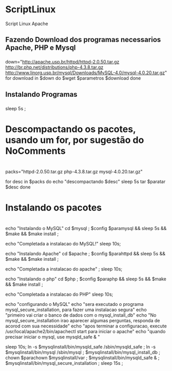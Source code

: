 # ScriptLinux
Script Linux Apache 


###
## Fazendo Download dos programas necessarios Apache, PHP e Mysql
###

down="http://apache.usp.br/httpd/httpd-2.0.50.tar.gz http://br.php.net/distributions/php-4.3.8.tar.gz http://www.linorg.usp.br/mysql/Downloads/MySQL-4.0/mysql-4.0.20.tar.gz"
for download in $down
do
  $wget $parametros $download
done

## Instalando Programas
###
sleep 5s ; 

#
# Descompactando os pacotes, usando um for, por sugestão do NoComments
#

packs="httpd-2.0.50.tar.gz php-4.3.8.tar.gz mysql-4.0.20.tar.gz"

for desc in $packs
do
  echo "descompactando $desc" 
  sleep 5s
  tar $paratar $desc
done

#
# Instalando os pacotes
#

echo "Instalando o MySQL"
cd $mysql ;
$config $paramysql && sleep 5s && $make && $make install ;

echo "Completada a instalacao do MySQL!"
sleep 10s; 

echo "Instalando Apache"
cd $apache ;
$config $parahttpd && sleep 5s && $make && $make install ; 

echo "Completada a instalacao do apache" ;
sleep 10s;

echo "Instalando o php"
cd $php ;
$config $paraphp && sleep 5s && $make && $make install ;

echo "Completada a instalacao do PHP"
sleep 10s; 

echo "configurando o MySQL"
echo "sera executado o programa mysql_secure_installation, para fazer uma instalacao segura"
echo "primeiro vai criar o banco de dados com o mysql_install_db"
echo "No mysql_secure_installation irao aparecer algumas perguntas, responda de acorod com sua necessidade"
echo "apos terminar a configuracao, execute /usr/local/apache2/bin/apachectl start para iniciar o apache"
echo "quando precisar iniciar o mysql, use mysqld_safe & "

sleep 10s;
ln -s $mysqlinstall/bin/mysqld_safe /sbin/mysqld_safe ;
ln -s $mysqlinstall/bin/mysql /sbin/mysql ;
$mysqlinstall/bin/mysql_install_db ;
chown $parachown $mysqlinstall/var ;
$mysqlinstall/bin/mysqld_safe & ;
$mysqlinstall/bin/mysql_secure_installation ; sleep 15s ;
